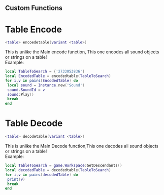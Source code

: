 ## Custom Functions

# Table Encode
```lua
<table> encoedetable(variant <table>)
```
This is unlike the Main encode function, This one encodes all sound objects or strings on a table!
<br>
Example:
```lua
local TableToSearch = {'2733053836'}
local EncodedTable = encodedtable(TableToSearch)
for i,v in pairs(EncodedTable) do
 local sound = Instance.new('Sound')
 sound.SoundId = v
 sound:Play()
 break
end
```
# Table Decode
```lua
<table> decodetable(variant <table>)
```
This is unlike the Main Decode function,This one decodes all sound objects or strings on a table!
<br>
Example:
```lua
local TableToSearch = game.Workspace:GetDescendants()
local decodedTable = decodedtable(TableToSearch)
for i,v in pairs(decodedTable) do
 print(v)
 break
end
```
